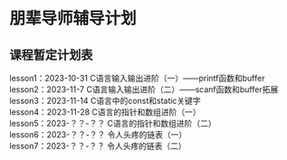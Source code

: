 # 朋辈导师辅导计划
## 课程暂定计划表
lesson1：2023-10-31 C语言输入输出进阶（一）——printf函数和buffer<br>
lesson2：2023-11-7 C语言输入输出进阶（二）——scanf函数和buffer拓展<br>
lesson3：2023-11-14 C语言中的const和static关键字 <br>
lesson4：2023-11-28 C语言的指针和数组进阶（一）<br>
lesson5：2023-？？-？？ C语言的指针和数组进阶（二）<br>
lesson6：2023-？？-？？ 令人头疼的链表（一）<br>
lesson7：2023-？？-？？ 令人头疼的链表（二）<br>

